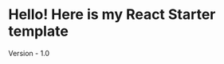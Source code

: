 # Hello! Here is my React Starter template

Version - 1.0

[twitter]: https://twitter.com/dillonbonk
[instagram]: https://www.instagram.com/dillonbonk/
[site]: https://bitwavelabs.com/
